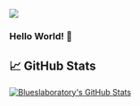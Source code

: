 <!--View Counter-->
![](https://komarev.com/ghpvc/?username=blueslaboratory&color=blue)

### Hello World! 👋

<!--

### Hi there, just checking out this feature 👋
**blueslaboratory/blueslaboratory** is a ✨ _special_ ✨ repository because its `README.md` (this file) appears on your GitHub profile.

Here are some ideas to get you started:

- 🔭 I’m currently working on ...
- 🌱 I’m currently learning ...
- 👯 I’m looking to collaborate on ...
- 🤔 I’m looking for help with ...
- 💬 Ask me about ...
- 📫 How to reach me: ...
- 😄 Pronouns: ...
- ⚡ Fun fact: ...
-->

## &#x1f4c8; GitHub Stats
<a href="https://github.com/blueslaboratory/blueslaboratory">
  <img align="center" src="https://github-readme-stats.vercel.app/api?username=blueslaboratory&show_icons=true&line_height=27&count_private=true&title_color=ffffff&text_color=c9cacc&icon_color=00eeff&bg_color=1d1f21" alt="Blueslaboratory's GitHub Stats" />
</a>
